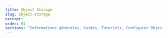 ```yaml
---
title: Object Storage
slug: object-storage
excerpt:
order: 01
sections: "Informations générales, Guides, Tutoriels, Configurer Object Storage avec vos solutions, Spécificité de la classe de stockage Cold Archive, Spécificité de la classe de stockage d'archive OpenStack Swift, Spécificité de la classe de stockage OpenStack Swift"
---
```

